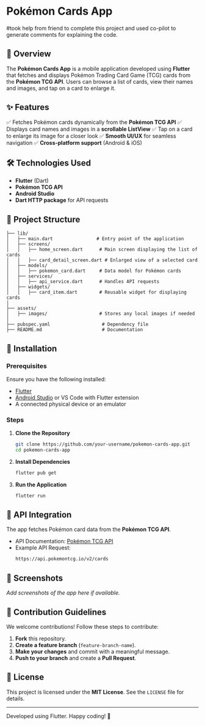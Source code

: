 # Pokémon Cards App

#took help from friend to complete this project and used co-pilot to generate comments for explaining the code.  

## 📌 Overview
The **Pokémon Cards App** is a mobile application developed using **Flutter** that fetches and displays Pokémon Trading Card Game (TCG) cards from the **Pokémon TCG API**. Users can browse a list of cards, view their names and images, and tap on a card to enlarge it.

## ✨ Features
✅ Fetches Pokémon cards dynamically from the **Pokémon TCG API**
✅ Displays card names and images in a **scrollable ListView**
✅ Tap on a card to enlarge its image for a closer look
✅ **Smooth UI/UX** for seamless navigation
✅ **Cross-platform support** (Android & iOS)

## 🛠️ Technologies Used
- **Flutter** (Dart)
- **Pokémon TCG API**
- **Android Studio** 
- **Dart HTTP package** for API requests

## 📂 Project Structure
```
├── lib/
│   ├── main.dart                # Entry point of the application
│   ├── screens/
│   │   ├── home_screen.dart      # Main screen displaying the list of cards
│   │   ├── card_detail_screen.dart # Enlarged view of a selected card
│   ├── models/
│   │   ├── pokemon_card.dart     # Data model for Pokémon cards
│   ├── services/
│   │   ├── api_service.dart      # Handles API requests
│   ├── widgets/
│   │   ├── card_item.dart        # Reusable widget for displaying cards
│
├── assets/
│   ├── images/                   # Stores any local images if needed
│
├── pubspec.yaml                   # Dependency file
├── README.md                      # Documentation
```

## 🚀 Installation
### Prerequisites
Ensure you have the following installed:
- [Flutter](https://flutter.dev/docs/get-started/install)
- [Android Studio](https://developer.android.com/studio) or VS Code with Flutter extension
- A connected physical device or an emulator

### Steps
1. **Clone the Repository**
   ```sh
   git clone https://github.com/your-username/pokemon-cards-app.git
   cd pokemon-cards-app
   ```

2. **Install Dependencies**
   ```sh
   flutter pub get
   ```

3. **Run the Application**
   ```sh
   flutter run
   ```

## 🔗 API Integration
The app fetches Pokémon card data from the **Pokémon TCG API**.
- API Documentation: [Pokémon TCG API](https://pokemontcg.io/)
- Example API Request:
  ```sh
  https://api.pokemontcg.io/v2/cards
  ```

## 📸 Screenshots
_Add screenshots of the app here if available._

## 🤝 Contribution Guidelines
We welcome contributions! Follow these steps to contribute:
1. **Fork** this repository.
2. **Create a feature branch** (`feature-branch-name`).
3. **Make your changes** and commit with a meaningful message.
4. **Push to your branch** and create a **Pull Request**.

## 📝 License
This project is licensed under the **MIT License**. See the `LICENSE` file for details.

---
Developed using Flutter. Happy coding! 🚀
